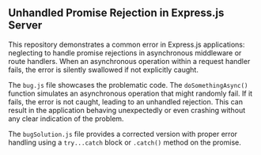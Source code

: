 ## Unhandled Promise Rejection in Express.js Server

This repository demonstrates a common error in Express.js applications: neglecting to handle promise rejections in asynchronous middleware or route handlers.  When an asynchronous operation within a request handler fails, the error is silently swallowed if not explicitly caught.

The `bug.js` file showcases the problematic code. The `doSomethingAsync()` function simulates an asynchronous operation that might randomly fail.  If it fails, the error is not caught, leading to an unhandled rejection. This can result in the application behaving unexpectedly or even crashing without any clear indication of the problem.

The `bugSolution.js` file provides a corrected version with proper error handling using a `try...catch` block or `.catch()` method on the promise.